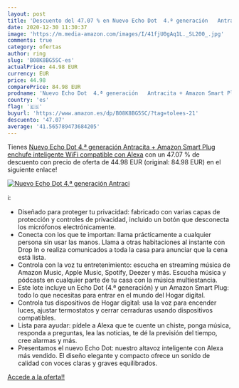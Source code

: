 ```yaml
---
layout: post
title: 'Descuento del 47.07 % en Nuevo Echo Dot  4.ª generación   Antraci'
date: 2020-12-30 11:30:37
image: 'https://m.media-amazon.com/images/I/41fjU0gAq1L._SL200_.jpg'
comments: true
category: ofertas
author: ring
slug: 'B08K8BG5SC-es'
actualPrice: 44.98 EUR
currency: EUR
price: 44.98
comparePrice: 84.98 EUR
prodname: 'Nuevo Echo Dot  4.ª generación   Antracita + Amazon Smart Plug  enchufe inteligente WiFi   compatible con Alexa'
country: 'es'
flag: '🇪🇸'
buyurl: 'https://www.amazon.es/dp/B08K8BG5SC/?tag=tolees-21'
descuento: '47.07'
average: '41.565789473684205'
---
```


Tienes [Nuevo Echo Dot  4.ª generación   Antracita + Amazon Smart Plug  enchufe inteligente WiFi   compatible con Alexa](https://www.amazon.es/dp/B08K8BG5SC/?tag=tolees-21) con un 47.07 % de descuento con precio de oferta de 44.98 EUR (original: 84.98 EUR) en el siguiente enlace!

[![Nuevo Echo Dot  4.ª generación   Antraci](https://m.media-amazon.com/images/I/41fjU0gAq1L._SL200_.jpg)](https://www.amazon.es/dp/B08K8BG5SC/?tag=tolees-21)

ℹ️:

- Diseñado para proteger tu privacidad: fabricado con varias capas de protección y controles de privacidad, incluido un botón que desconecta los micrófonos electrónicamente.
- Conecta con los que te importan: llama prácticamente a cualquier persona sin usar las manos. Llama a otras habitaciones al instante con Drop In o realiza comunicados a toda la casa para anunciar que la cena está lista.
- Controla con la voz tu entretenimiento: escucha en streaming música de Amazon Music, Apple Music, Spotify, Deezer y más. Escucha música y pódcasts en cualquier parte de tu casa con la música multiestancia.
- Este lote incluye un Echo Dot (4.ª generación) y un Amazon Smart Plug: todo lo que necesitas para entrar en el mundo del Hogar digital.
- Controla tus dispositivos de Hogar digital: usa la voz para encender luces, ajustar termostatos y cerrar cerraduras usando dispositivos compatibles.
- Lista para ayudar: pídele a Alexa que te cuente un chiste, ponga música, responda a preguntas, lea las noticias, te dé la previsión del tiempo, cree alarmas y más.
- Presentamos el nuevo Echo Dot: nuestro altavoz inteligente con Alexa más vendido. El diseño elegante y compacto ofrece un sonido de calidad con voces claras y graves equilibrados.

[Accede a la oferta!!](https://www.amazon.es/dp/B08K8BG5SC/?tag=tolees-21)
